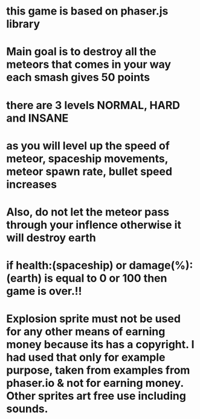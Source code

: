 # this game is based on phaser.js library
# Main goal is to destroy all the meteors that comes in your way each smash gives 50 points
# there are 3 levels NORMAL, HARD and INSANE
# as you will level up the speed of meteor, spaceship movements, meteor spawn rate, bullet speed increases
# Also, do not let the meteor pass through your inflence otherwise it will destroy earth
# if health:(spaceship) or damage(%):(earth) is equal to 0 or 100 then game is over.!!
# Explosion sprite must not be used for any other means of earning money because its has a copyright. I had used that only for example purpose, taken from examples from phaser.io & not for earning money. Other sprites art free use including sounds.
